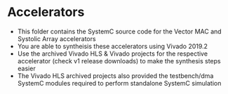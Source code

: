 # Accelerators
* This folder contains the SystemC source code for the Vector MAC and Systolic Array accelerators
* You are able to syntheisis these accelerators using Vivado 2019.2
* Use the archived Vivado HLS & Vivado projects for the respective accelerator (check v1 release downloads) to make the synthesis steps easier
* The Vivado HLS archived projects also provided the testbench/dma SystemC modules required to perform standalone SystemC simulation
